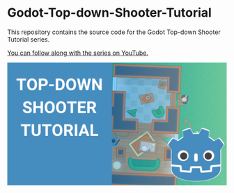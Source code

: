 # Godot-Top-down-Shooter-Tutorial
This repository contains the source code for the Godot Top-down Shooter Tutorial series.

[You can follow along with the series on YouTube.](https://www.youtube.com/watch?v=gXkkNSfxLRI&list=PLpwc3ughKbZexDyPexHN2MXLliKAovkpl&index=2&t=2s)

![The thumbnail image promo for the series](marketing/cover.png)

